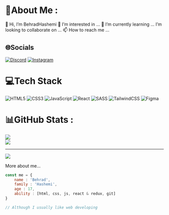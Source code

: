 # 💫About Me :
👋 Hi, I’m BehradHashemi
👀 I’m interested in ...
🌱 I’m currently learning ...
I’m looking to collaborate on ...
📫 How to reach me ...


## 🌐Socials
[![Discord](https://img.shields.io/badge/Discord-%237289DA.svg?logo=discord&logoColor=white)](https://discord.gg/BehradHashemi#9055) 
[![Instagram](https://img.shields.io/badge/Instagram-%23E4405F.svg?logo=Instagram&logoColor=white)](https://instagram.com/bhrad2006)

# 💻Tech Stack
![HTML5](https://img.shields.io/badge/html5-%23E34F26.svg?style=for-the-badge&logo=html5&logoColor=white) ![CSS3](https://img.shields.io/badge/css3-%231572B6.svg?style=for-the-badge&logo=css3&logoColor=white) ![JavaScript](https://img.shields.io/badge/javascript-%23323330.svg?style=for-the-badge&logo=javascript&logoColor=%23F7DF1E) ![React](https://img.shields.io/badge/react-%2320232a.svg?style=for-the-badge&logo=react&logoColor=%2361DAFB) ![SASS](https://img.shields.io/badge/SASS-hotpink.svg?style=for-the-badge&logo=SASS&logoColor=white) ![TailwindCSS](https://img.shields.io/badge/tailwindcss-%2338B2AC.svg?style=for-the-badge&logo=tailwind-css&logoColor=white) ![Figma](https://img.shields.io/badge/figma-%23F24E1E.svg?style=for-the-badge&logo=figma&logoColor=white)
# 📊GitHub Stats :
![](https://github-readme-streak-stats.herokuapp.com/?user=BehradHashemi&theme=radical&hide_border=true)<br/>
![](https://github-readme-stats.vercel.app/api/top-langs/?username=BehradHashemi&theme=radical&hide_border=true&include_all_commits=false&count_private=false&layout=compact)

---
[![](https://visitcount.itsvg.in/api?id=BehradHashemi&icon=0&color=0)](https://visitcount.itsvg.in)


More about me...

```js
const me = {
    name : 'Behrad',
    family : 'Hashemi',
    age : 17,
    ability : [html, css, js, react & redux, git]
}

// Although I usually like web developing
```
